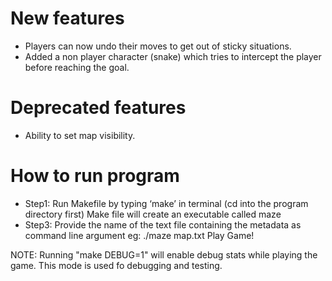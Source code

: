 # New features
- Players can now undo their moves to get out of sticky situations.
- Added a non player character (snake) which tries to intercept the player before reaching the goal.

# Deprecated features
- Ability to set map visibility.

# How to run program
- Step1: Run Makefile by typing ‘make’ in terminal (cd into the program directory first)
Make file will create an executable called maze
- Step3: Provide the name of the text file containing the metadata as command line argument eg: ./maze map.txt
Play Game!

NOTE: Running "make DEBUG=1" will enable debug stats while playing the game. This mode is used fo debugging and testing.
